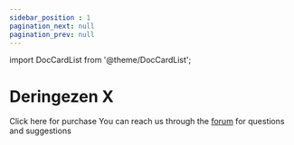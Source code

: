 ```yaml
---
sidebar_position : 1
pagination_next: null
pagination_prev: null
---
```


import DocCardList from '@theme/DocCardList';

# Deringezen X

Click here for purchase
You can reach us through the [forum](https://forum.degzrobotics.com/) for questions and suggestions

<DocCardList />
